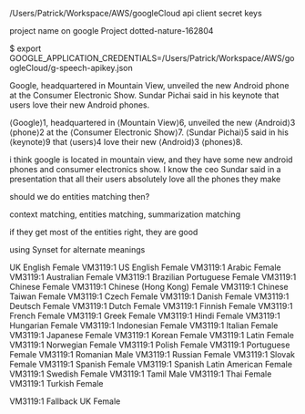 /Users/Patrick/Workspace/AWS/googleCloud
api client secret keys

project name on google
Project dotted-nature-162804

$ export GOOGLE_APPLICATION_CREDENTIALS=/Users/Patrick/Workspace/AWS/googleCloud/g-speech-apikey.json


Google, headquartered in Mountain View, unveiled the new Android phone at the Consumer Electronic Show.  Sundar Pichai said in his keynote that users love their new Android phones.

⟨Google⟩1, headquartered in ⟨Mountain View⟩6, unveiled the new ⟨Android⟩3 ⟨phone⟩2 at the ⟨Consumer Electronic Show⟩7. ⟨Sundar Pichai⟩5 said in his ⟨keynote⟩9 that ⟨users⟩4 love their new ⟨Android⟩3 ⟨phones⟩8.



i think google is located in mountain view, and they have some new android phones and consumer electronics show. I know the ceo Sundar said in a presentation that all their users absolutely love all the phones they make



should we do entities matching then?

context matching, entities matching, summarization matching

if they get most of the entities right, they are good

using Synset for alternate meanings













UK English Female
VM3119:1 US English Female
VM3119:1 Arabic Female
VM3119:1 Australian Female
VM3119:1 Brazilian Portuguese Female
VM3119:1 Chinese Female
VM3119:1 Chinese (Hong Kong) Female
VM3119:1 Chinese Taiwan Female
VM3119:1 Czech Female
VM3119:1 Danish Female
VM3119:1 Deutsch Female
VM3119:1 Dutch Female
VM3119:1 Finnish Female
VM3119:1 French Female
VM3119:1 Greek Female
VM3119:1 Hindi Female
VM3119:1 Hungarian Female
VM3119:1 Indonesian Female
VM3119:1 Italian Female
VM3119:1 Japanese Female
VM3119:1 Korean Female
VM3119:1 Latin Female
VM3119:1 Norwegian Female
VM3119:1 Polish Female
VM3119:1 Portuguese Female
VM3119:1 Romanian Male
VM3119:1 Russian Female
VM3119:1 Slovak Female
VM3119:1 Spanish Female
VM3119:1 Spanish Latin American Female
VM3119:1 Swedish Female
VM3119:1 Tamil Male
VM3119:1 Thai Female
VM3119:1 Turkish Female

VM3119:1 Fallback UK Female